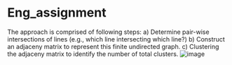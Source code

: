 # Eng_assignment


The approach is comprised of following steps:
a) Determine pair-wise intersections of lines (e.g., which line intersecting which line?)
b) Construct an adjaceny matrix to represent this finite undirected graph.
c) Clustering the adjaceny matrix to identify the number of total clusters.
![image](https://user-images.githubusercontent.com/22897244/124961991-0142f600-e016-11eb-97ab-c6e28bc95bee.png)
